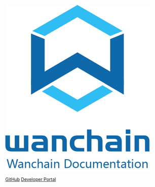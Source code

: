 <img src="_media/wanchain-logo.png"
     alt="Markdown Monster icon"
     />


[GitHub](https://github.com/wanchain)
[Developer Portal](https://wandevs.net/)